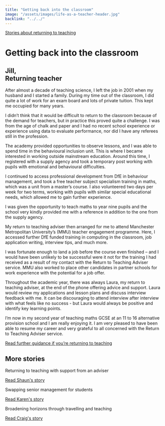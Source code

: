 ```yaml
---
title: "Getting back into the classroom"
image: "/assets/images/life-as-a-teacher-header.jpg"
backlink: "../../"
---
```


<div class="content-wrapper">
    <div class="content__left">
        <div class="stories">
            <p>
                <a class="backlink backlink--top" href="/life-as-a-teacher/my-story-into-teaching/returners">Stories about returning to teaching</a>
            </p>
            <h1>Getting back into the classroom</h1>
            <div class="story-header">
                <div class="story-header__thumb" style="background-image:url('/assets/images/stories/stories-jill.png')"></div>
                <div class="story-header__label">
                    <h2>Jill,<br/> Returning teacher</h2>
                </div>
            </div>
            
   <p class="prominent">
               After almost a decade of teaching science, I Ieft the job in 2001 when my husband and I started a family. During my time out of the classroom, I did quite a lot of work for an exam board and lots of private tuition. This kept me occupied for many years.
            </p>
            
 <p>I didn’t think that it would be difficult to return to the classroom because of the demand for teachers, but in practice this proved quite a challenge. I was from the age of chalk and paper and I had no recent school experience or experience using data to evaluate performance, nor did I have any referees still in the profession.</p>
            
 <p>The academy provided opportunities to observe lessons, and I was able to spend time in the behavioural inclusion unit. This is where I became interested in working outside mainstream education. Around this time, I registered with a supply agency and took a temporary post working with pupils with emotional and behavioural difficulties.</p>
  
  <p>I continued to access professional development from DfE in behaviour management, and took a free teacher subject specialism training in maths, which was a unit from a master’s course. I also volunteered two days per week for two terms, working with pupils with similar special educational needs, which allowed me to gain further experience.</p>
  
  <p> I was given the opportunity to teach maths to year nine pupils and the school very kindly provided me with a reference in addition to the one from the supply agency.</p>
<p>My return to teaching adviser then arranged for me to attend Manchester Metropolitan University’s (MMU) teacher engagement programme. Here, I accessed further DfE funded training in computing in the classroom, job application writing, interview tips, and much more.</p>

<p> I was fortunate enough to land a job before the course even finished – and I would have been unlikely to be successful were it not for the training I had received as a result of my contact with the Return to Teaching Adviser service. MMU also worked to place other candidates in partner schools for work experience with the potential for a job offer.</p>

<p>Throughout the academic year, there was always Laura, my return to teaching adviser, at the end of the phone offering advice and support. Laura would review my applications and lesson plans and discuss interview feedback with me. It can be discouraging to attend interview after interview with what feels like no success - but Laura would always be positive and identify key learning points.</p>

<p>I’m now in my second year of teaching maths GCSE at an 11 to 16 alternative provision school and I am really enjoying it. I am very pleased to have been able to resume my career and very grateful to all concerned with the Return to Teaching Adviser service.</p>
    <a href="/returning-to-teaching" class="git-link">
        Read further guidance if you’re returning to teaching <i class="fas fa-chevron-right"></i>
    </a>
   </div>
    </div>
</div>

<div class="more-stories">
    <h2 class="more-stories_header strapline">More stories</h2>
    <div class="more-stories__thumbs">
        <div class="more-stories__thumbs__thumb">
            <a href="/life-as-a-teacher/my-story-into-teaching/international-career-changers/returning-to-teaching-with-support-from-an-adviser">
                <div class="more-stories__thumbs__thumb__img" style="background-image:url('/assets/images/stories/stories-shaun.jpg')"></div>
            </a>
            <div class="more-stories__thumbs__thumb__content">
                <p>Returning to teaching with support from an adviser</p>
                <a class="git-link" href="/life-as-a-teacher/my-story-into-teaching/international-career-changers/returning-to-teaching-with-support-from-an-adviser">Read Shaun's story  <i class="fas fa-chevron-right"></i></a>
            </div>
        </div>
        <div class="more-stories__thumbs__thumb">
            <a href="/life-as-a-teacher/my-story-into-teaching/career-changers/swapping-senior-management-for-students">
                <div class="more-stories__thumbs__thumb__img" style="background-image:url('/assets/images/stories/stories-karen.jpg')"></div>
            </a>
            <div class="more-stories__thumbs__thumb__content">
                <p>Swapping senior management for students</p>
                <a class="git-link" href="/life-as-a-teacher/my-story-into-teaching/career-changers/swapping-senior-management-for-students">Read Karen's story  <i class="fas fa-chevron-right"></i></a>
            </div>
        </div>
        <div class="more-stories__thumbs__thumb">
            <a href="/life-as-a-teacher/my-story-into-teaching/making-a-difference/broadening-horizons-through-travelling-and-teaching">
                <div class="more-stories__thumbs__thumb__img" style="background-image:url('/assets/images/stories/stories-craig.jpg')"></div>
            </a>
            <div class="more-stories__thumbs__thumb__content">
                <p>Broadening horizons through travelling and teaching</p>
                <a class="git-link" href="/life-as-a-teacher/my-story-into-teaching/making-a-difference/broadening-horizons-through-travelling-and-teaching">Read Craig's story <i class="fas fa-chevron-right"></i></a>
            </div>
        </div>
    </div>
</div>






